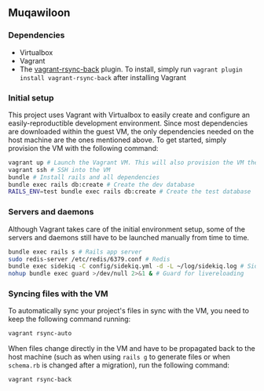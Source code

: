 ## Muqawiloon

### Dependencies

- Virtualbox
- Vagrant
- The [vagrant-rsync-back](https://github.com/smerrill/vagrant-rsync-back) plugin. To install, simply run `vagrant plugin install vagrant-rsync-back` after installing Vagrant

### Initial setup

This project uses Vagrant with Virtualbox to easily create and configure an easily-reproductible development environment. Since most dependencies are downloaded within the guest VM, the only dependencies needed on the host machine are the ones mentioned above. To get started, simply provision the VM with the following command:

```bash
vagrant up # Launch the Vagrant VM. This will also provision the VM the first time it is run.
vagrant ssh # SSH into the VM
bundle # Install rails and all dependencies
bundle exec rails db:create # Create the dev database
RAILS_ENV=test bundle exec rails db:create # Create the test database
```

### Servers and daemons

Although Vagrant takes care of the initial environment setup, some of the servers and daemons still have to be launched manually from time to time.

```bash
bundle exec rails s # Rails app server
sudo redis-server /etc/redis/6379.conf # Redis
bundle exec sidekiq -C config/sidekiq.yml -d -L ~/log/sidekiq.log # Sidekiq background workers
nohup bundle exec guard >/dev/null 2>&1 & # Guard for livereloading
```

### Syncing files with the VM

To automatically sync your project's files in sync with the VM, you need to keep the following command running:

```bash
vagrant rsync-auto
```

When files change directly in the VM and have to be propagated back to the host machine (such as when using `rails g` to generate files or when `schema.rb` is changed after a migration), run the following command:

```bash
vagrant rsync-back
```
